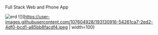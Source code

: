 Full Stack Web and Phone App



![erd](https://user-images.githubusercontent.com/107604928/193130481-02bc85eb-9c5a-48d8-b928-96da9dca82a1.png)
![](https://user-images.githubusercontent.com/107604928/193130916-54261ca7-2ed2-4df0-bcd1-a85bb8facdf4.jpeg  | width=100)

